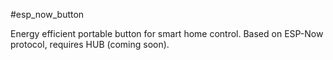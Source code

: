 #esp_now_button

Energy efficient portable button for smart home control.
Based on ESP-Now protocol, requires HUB (coming soon).
